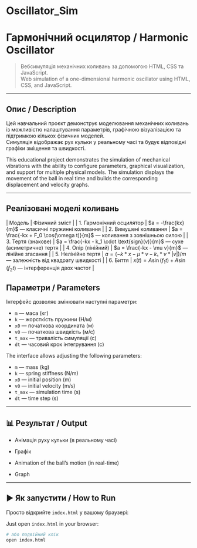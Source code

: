 # Oscillator_Sim

# Гармонічний осцилятор / Harmonic Oscillator

> Вебсимуляція механічних коливань за допомогою HTML, CSS та JavaScript.  
> Web simulation of a one-dimensional harmonic oscillator using HTML, CSS, and JavaScript.

---

## Опис / Description

Цей навчальний проєкт демонструє моделювання механічних коливань із можливістю налаштування параметрів, графічною візуалізацією та підтримкою кількох фізичних моделей.  
Симуляція відображає рух кульки у реальному часі та будує відповідні графіки зміщення та швидкості.

This educational project demonstrates the simulation of mechanical vibrations with the ability to configure parameters, graphical visualization, and support for multiple physical models. 
The simulation displays the movement of the ball in real time and builds the corresponding displacement and velocity graphs.

---

## Реалізовані моделі коливань

| Модель                   | Фізичний зміст                                                                           |
| 1. Гармонічний осцилятор | $a = -\frac{kx}{m}$ — класичні пружинні коливання                                        |
| 2. Вимушені коливання    | $a = \frac{-kx + F_0 \cos(\omega t)}{m}$ — коливання з зовнішньою силою                  |
| 3. Тертя (знакове)       | $a = \frac{-kx - k_1 \cdot \text{sign}(v)}{m}$ — сухе (асиметричне) тертя                |
| 4. Опір (лінійний)       | $a = \frac{-kx - \mu v}{m}$ — лінійне згасання                                           |
| 5. Нелінійне тертя       | $a = (-k * x - μ * v - k₁ * v * |v|) / m$ — залежність від квадрату швидкості            |
| 6. Биття                 | $x(t) = A \sin(f_1 t) + A \sin(f_2 t)$ — інтерференція двох частот                       |


## Параметри / Parameters

Інтерфейс дозволяє змінювати наступні параметри:

- `m` — маса (кг)  
- `k` — жорсткість пружини (Н/м)  
- `x0` — початкова координата (м)  
- `v0` — початкова швидкість (м/с)  
- `t_max` — тривалість симуляції (с)  
- `dt` — часовий крок інтегрування (с)

The interface allows adjusting the following parameters:

- `m` — mass (kg)  
- `k` — spring stiffness (N/m)  
- `x0` — initial position (m)  
- `v0` — initial velocity (m/s)  
- `t_max` — simulation time (s)  
- `dt` — time step (s)

---

## 📊 Результат / Output

- Анімація руху кульки (в реальному часі)  
- Графік

- Animation of the ball’s motion (in real-time)  
- Graph

---

## ▶️ Як запустити / How to Run

Просто відкрийте `index.html` у вашому браузері:

Just open `index.html` in your browser:

```bash
# або подвійний клік
open index.html
